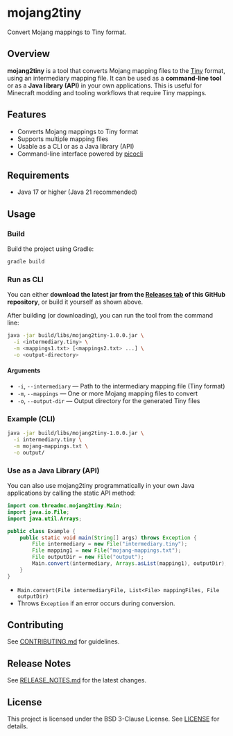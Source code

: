 # mojang2tiny

Convert Mojang mappings to Tiny format.

## Overview

**mojang2tiny** is a tool that converts Mojang mapping files to the [Tiny](https://github.com/FabricMC/tiny-mappings-parser) format, using an intermediary mapping file. It can be used as a **command-line tool** or as a **Java library (API)** in your own applications. This is useful for Minecraft modding and tooling workflows that require Tiny mappings.

## Features
- Converts Mojang mappings to Tiny format
- Supports multiple mapping files
- Usable as a CLI or as a Java library (API)
- Command-line interface powered by [picocli](https://picocli.info/)

## Requirements
- Java 17 or higher (Java 21 recommended)

## Usage

### Build

Build the project using Gradle:

```sh
gradle build
```

### Run as CLI

You can either **download the latest jar from the [Releases tab](https://github.com/ThreadMC/mojang2tiny/releases) of this GitHub repository**, or build it yourself as shown above.

After building (or downloading), you can run the tool from the command line:

```sh
java -jar build/libs/mojang2tiny-1.0.0.jar \
  -i <intermediary.tiny> \
  -m <mappings1.txt> [<mappings2.txt> ...] \
  -o <output-directory>
```

#### Arguments
- `-i`, `--intermediary` — Path to the intermediary mapping file (Tiny format)
- `-m`, `--mappings` — One or more Mojang mapping files to convert
- `-o`, `--output-dir` — Output directory for the generated Tiny files

### Example (CLI)

```sh
java -jar build/libs/mojang2tiny-1.0.0.jar \
  -i intermediary.tiny \
  -m mojang-mappings.txt \
  -o output/
```

### Use as a Java Library (API)

You can also use mojang2tiny programmatically in your own Java applications by calling the static API method:

```java
import com.threadmc.mojang2tiny.Main;
import java.io.File;
import java.util.Arrays;

public class Example {
    public static void main(String[] args) throws Exception {
        File intermediary = new File("intermediary.tiny");
        File mapping1 = new File("mojang-mappings.txt");
        File outputDir = new File("output");
        Main.convert(intermediary, Arrays.asList(mapping1), outputDir);
    }
}
```

- `Main.convert(File intermediaryFile, List<File> mappingFiles, File outputDir)`
- Throws `Exception` if an error occurs during conversion.

## Contributing

See [CONTRIBUTING.md](CONTRIBUTING.md) for guidelines.

## Release Notes

See [RELEASE_NOTES.md](RELEASE_NOTES.md) for the latest changes.

## License

This project is licensed under the BSD 3-Clause License. See [LICENSE](LICENSE) for details.
